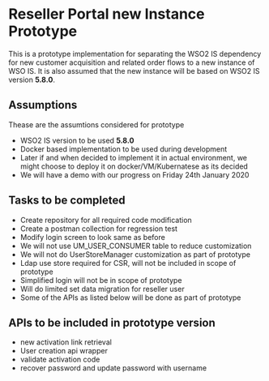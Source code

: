 # Reseller Portal new Instance Prototype

This is a prototype implementation for separating the WSO2 IS dependency for new customer acquisition and related order flows to a new instance of WSO IS. It is also assumed that the new instance will be based on WSO2 IS version __5.8.0__.

## Assumptions

Thease are the assumtions considered for prototype

- WSO2 IS version to be used __5.8.0__
- Docker based implementation to be used during development
- Later if and when decided to implement it in actual environment, we might choose to deploy it on docker/VM/Kubernatese as its decided
- We will have a demo with our progress on Friday 24th January 2020

## Tasks to be completed

- Create repository for all required code modification
- Create a postman collection for regression test
- Modify login screen to look same as before
- We will not use UM_USER_CONSUMER table to reduce customization
- We will not do UserStoreManager customization as part of prototype
- Ldap use store required for CSR, will not be included in scope of prototype
- Simplified login will not be in scope of prototype
- Will do limited set data migration for reseller user
- Some of the APIs as listed below will be done as part of prototype

## APIs to be included in prototype version

- new activation link retrieval
- User creation api wrapper
- validate activation code
- recover password and update password with username
